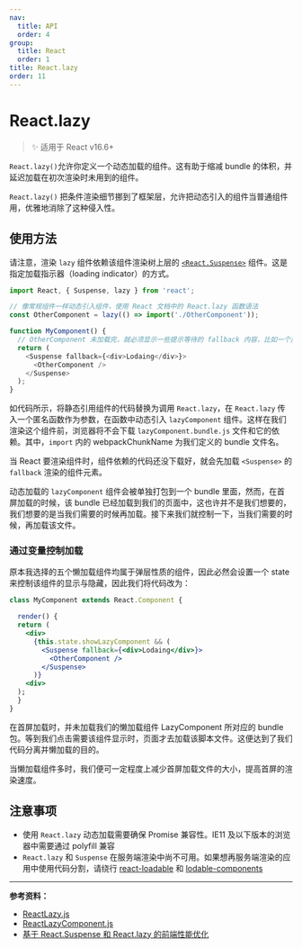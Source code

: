 ```yaml
---
nav:
  title: API
  order: 4
group:
  title: React
  order: 1
title: React.lazy
order: 11
---
```


# React.lazy

> ✨ 适用于 React v16.6+

`React.lazy()`允许你定义一个动态加载的组件。这有助于缩减 bundle 的体积，并延迟加载在初次渲染时未用到的组件。

`React.lazy()` 把条件渲染细节挪到了框架层，允许把动态引入的组件当普通组件用，优雅地消除了这种侵入性。

## 使用方法

请注意，渲染 `lazy` 组件依赖该组件渲染树上层的 [`<React.Suspense>`](./suspense) 组件。这是指定加载指示器（loading indicator）的方式。

```js
import React, { Suspense, lazy } from 'react';

// 像常规组件一样动态引入组件，使用 React 文档中的 React.lazy 函数语法
const OtherComponent = lazy(() => import('./OtherComponent'));

function MyComponent() {
  // OtherComponent 未加载完，就必须显示一些提示等待的 fallback 内容，比如一个加载指示器
  return (
    <Suspense fallback={<div>Lodaing</div>}>
      <OtherComponent />
    </Suspense>
  );
}
```

如代码所示，将静态引用组件的代码替换为调用 `React.lazy`，在 `React.lazy` 传入一个匿名函数作为参数，在函数中动态引入 `lazyComponent` 组件。这样在我们渲染这个组件前，浏览器将不会下载 `lazyComponent.bundle.js` 文件和它的依赖。其中，`import` 内的 webpackChunkName 为我们定义的 bundle 文件名。

当 React 要渲染组件时，组件依赖的代码还没下载好，就会先加载 `<Suspense>` 的 `fallback` 渲染的组件元素。

动态加载的 `lazyComponent` 组件会被单独打包到一个 bundle 里面，然而，在首屏加载的时候，该 bundle 已经加载到我们的页面中，这也许并不是我们想要的，我们想要的是当我们需要的时候再加载。接下来我们就控制一下，当我们需要的时候，再加载该文件。

### 通过变量控制加载

原本我选择的五个懒加载组件均属于弹层性质的组件，因此必然会设置一个 state 来控制该组件的显示与隐藏，因此我们将代码改为：

```jsx | pure
class MyComponent extends React.Component {

  render() {
  return (
    <div>
      {this.state.showLazyComponent && (
        <Suspense fallback={<div>Lodaing</div>}>
          <OtherComponent />
        </Suspense>
      )}
    <div>
  );
  }
}
```

在首屏加载时，并未加载我们的懒加载组件 LazyComponent 所对应的 bundle 包。等到我们点击需要该组件显示时，页面才去加载该脚本文件。这便达到了我们代码分离并懒加载的目的。

当懒加载组件多时，我们便可一定程度上减少首屏加载文件的大小，提高首屏的渲染速度。

## 注意事项

- 使用 `React.lazy` 动态加载需要确保 Promise 兼容性。IE11 及以下版本的浏览器中需要通过 polyfill 兼容
- `React.lazy` 和 `Suspense` 在服务端渲染中尚不可用。如果想再服务端渲染的应用中使用代码分割，请绕行 [react-loadable](https://github.com/thejameskyle/react-loadable#readme) 和 [lodable-components]()

---

**参考资料：**

- [ReactLazy.js](https://github.com/facebook/react/blob/master/packages/react/src/ReactLazy.js)
- [ReactLazyComponent.js](https://github.com/facebook/react/blob/master/packages/shared/ReactLazyComponent.js)
- [基于 React.Suspense 和 React.lazy 的前端性能优化](https://mp.weixin.qq.com/s/uh4UOlGsInYqOKVTYnJySQ)
